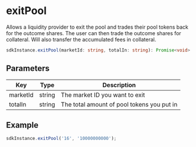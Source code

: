 # exitPool

Allows a liquidity provider to exit the pool and trades their pool tokens back for the outcome shares. The user can then trade the outcome shares for collateral. Will also transfer the accumulated fees in collateral.

```TypeScript
sdkInstance.exitPool(marketId: string, totalIn: string): Promise<void>
```

## Parameters
|Key|Type|Description
|---|---|---|
|marketId|string|The market ID you want to exit
|totalIn|string|The total amount of pool tokens you put in

## Example
```TypeScript
sdkInstance.exitPool('16', '10000000000');
```
